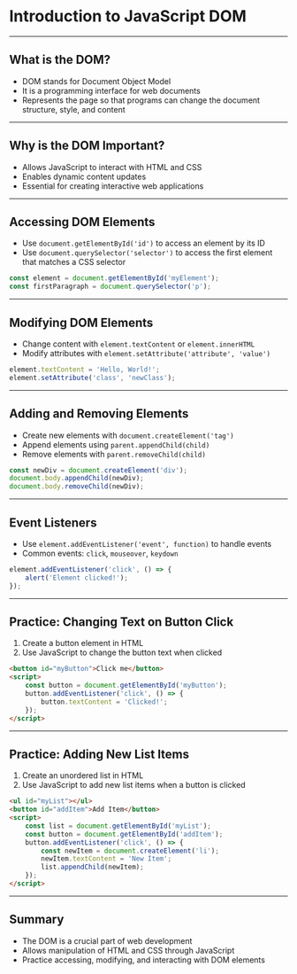 # Introduction to JavaScript DOM

---

## What is the DOM?

- DOM stands for Document Object Model
- It is a programming interface for web documents
- Represents the page so that programs can change the document structure, style, and content

---

## Why is the DOM Important?

- Allows JavaScript to interact with HTML and CSS
- Enables dynamic content updates
- Essential for creating interactive web applications

---

## Accessing DOM Elements

- Use `document.getElementById('id')` to access an element by its ID
- Use `document.querySelector('selector')` to access the first element that matches a CSS selector

```javascript
const element = document.getElementById('myElement');
const firstParagraph = document.querySelector('p');
```

---

## Modifying DOM Elements

- Change content with `element.textContent` or `element.innerHTML`
- Modify attributes with `element.setAttribute('attribute', 'value')`

```javascript
element.textContent = 'Hello, World!';
element.setAttribute('class', 'newClass');
```

---

## Adding and Removing Elements

- Create new elements with `document.createElement('tag')`
- Append elements using `parent.appendChild(child)`
- Remove elements with `parent.removeChild(child)`

```javascript
const newDiv = document.createElement('div');
document.body.appendChild(newDiv);
document.body.removeChild(newDiv);
```

---

## Event Listeners

- Use `element.addEventListener('event', function)` to handle events
- Common events: `click`, `mouseover`, `keydown`

```javascript
element.addEventListener('click', () => {
    alert('Element clicked!');
});
```

---

## Practice: Changing Text on Button Click

1. Create a button element in HTML
2. Use JavaScript to change the button text when clicked

```html
<button id="myButton">Click me</button>
<script>
    const button = document.getElementById('myButton');
    button.addEventListener('click', () => {
        button.textContent = 'Clicked!';
    });
</script>
```

---

## Practice: Adding New List Items

1. Create an unordered list in HTML
2. Use JavaScript to add new list items when a button is clicked

```html
<ul id="myList"></ul>
<button id="addItem">Add Item</button>
<script>
    const list = document.getElementById('myList');
    const button = document.getElementById('addItem');
    button.addEventListener('click', () => {
        const newItem = document.createElement('li');
        newItem.textContent = 'New Item';
        list.appendChild(newItem);
    });
</script>
```

---

## Summary

- The DOM is a crucial part of web development
- Allows manipulation of HTML and CSS through JavaScript
- Practice accessing, modifying, and interacting with DOM elements
